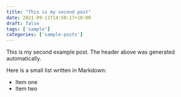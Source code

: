 ```yaml
---
title: "This is my second post"
date: 2021-09-11T14:50:17+10:00
draft: false
tags: ['sample']
categories: ['sample-posts']
---
```


This is my second example post. The header above was generated automatically.

Here is a small list written in Markdown:
* Item one
* Item two
